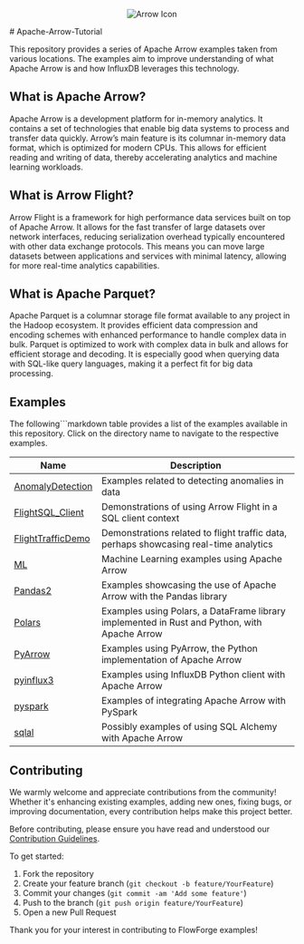<p align="center">
  <img src="https://arrow.apache.org/img/arrow-logo_vertical_black-txt_white-bg.svg" alt="Arrow Icon">
</p>
# Apache-Arrow-Tutorial

This repository provides a series of Apache Arrow examples taken from various locations. The examples aim to improve understanding of what Apache Arrow is and how InfluxDB leverages this technology.

## What is Apache Arrow?

Apache Arrow is a development platform for in-memory analytics. It contains a set of technologies that enable big data systems to process and transfer data quickly. Arrow’s main feature is its columnar in-memory data format, which is optimized for modern CPUs. This allows for efficient reading and writing of data, thereby accelerating analytics and machine learning workloads.

## What is Arrow Flight?

Arrow Flight is a framework for high performance data services built on top of Apache Arrow. It allows for the fast transfer of large datasets over network interfaces, reducing serialization overhead typically encountered with other data exchange protocols. This means you can move large datasets between applications and services with minimal latency, allowing for more real-time analytics capabilities.

## What is Apache Parquet?

Apache Parquet is a columnar storage file format available to any project in the Hadoop ecosystem. It provides efficient data compression and encoding schemes with enhanced performance to handle complex data in bulk. Parquet is optimized to work with complex data in bulk and allows for efficient storage and decoding. It is especially good when querying data with SQL-like query languages, making it a perfect fit for big data processing.

## Examples

The following```markdown
table provides a list of the examples available in this repository. Click on the directory name to navigate to the respective examples.

| Name  | Description |
| ----- | ----------- |
| [AnomalyDetection](https://github.com/InfluxCommunity/Apache-Arrow-Tutorial/tree/main/AnomalyDetection) | Examples related to detecting anomalies in data |
| [FlightSQL_Client](https://github.com/InfluxCommunity/Apache-Arrow-Tutorial/tree/main/FlightSQL_Client) | Demonstrations of using Arrow Flight in a SQL client context |
| [FlightTrafficDemo](https://github.com/InfluxCommunity/Apache-Arrow-Tutorial/tree/main/FlightTrafficDemo) | Demonstrations related to flight traffic data, perhaps showcasing real-time analytics |
| [ML](https://github.com/InfluxCommunity/Apache-Arrow-Tutorial/tree/main/ML) | Machine Learning examples using Apache Arrow |
| [Pandas2](https://github.com/InfluxCommunity/Apache-Arrow-Tutorial/tree/main/Pandas2) | Examples showcasing the use of Apache Arrow with the Pandas library |
| [Polars](https://github.com/InfluxCommunity/Apache-Arrow-Tutorial/tree/main/Polars) | Examples using Polars, a DataFrame library implemented in Rust and Python, with Apache Arrow |
| [PyArrow](https://github.com/InfluxCommunity/Apache-Arrow-Tutorial/tree/main/PyArrow) | Examples using PyArrow, the Python implementation of Apache Arrow |
| [pyinflux3](https://github.com/InfluxCommunity/Apache-Arrow-Tutorial/tree/main/pyinflux3) | Examples using InfluxDB Python client with Apache Arrow |
| [pyspark](https://github.com/InfluxCommunity/Apache-Arrow-Tutorial/tree/main/pyspark) | Examples of integrating Apache Arrow with PySpark |
| [sqlal](https://github.com/InfluxCommunity/Apache-Arrow-Tutorial/tree/main/sqlal) | Possibly examples of using SQL Alchemy with Apache Arrow |

## Contributing

We warmly welcome and appreciate contributions from the community! Whether it's enhancing existing examples, adding new ones, fixing bugs, or improving documentation, every contribution helps make this project better.

Before contributing, please ensure you have read and understood our [Contribution Guidelines](./CONTRIBUTING.md).

To get started:

1. Fork the repository
2. Create your feature branch (`git checkout -b feature/YourFeature`)
3. Commit your changes (`git commit -am 'Add some feature'`)
4. Push to the branch (`git push origin feature/YourFeature`)
5. Open a new Pull Request

Thank you for your interest in contributing to FlowForge examples!